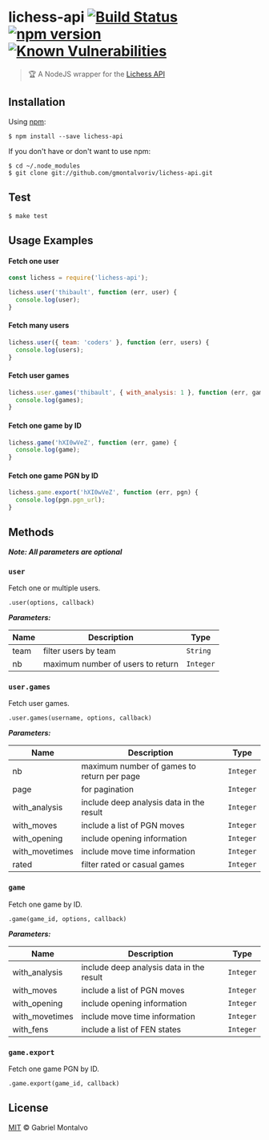 # lichess-api [![Build Status](https://travis-ci.org/gmontalvoriv/lichess-api.svg?branch=master)](https://travis-ci.org/gmontalvoriv/lichess-api) [![npm version](https://badge.fury.io/js/lichess-api.svg)](https://badge.fury.io/js/lichess-api) [![Known Vulnerabilities](https://snyk.io/test/npm/name/badge.svg)](https://snyk.io/test/npm/lichess-api)

> :trophy: A NodeJS wrapper for the [Lichess API](https://en.lichess.org/developers) 

## Installation

Using [npm](https://www.npmjs.com/):

```
$ npm install --save lichess-api
```

If you don't have or don't want to use npm:

```
$ cd ~/.node_modules
$ git clone git://github.com/gmontalvoriv/lichess-api.git
```

## Test

```
$ make test
```

## Usage Examples

#### Fetch one user

```javascript
const lichess = require('lichess-api');

lichess.user('thibault', function (err, user) {
  console.log(user);
}
```

#### Fetch many users

```javascript
lichess.user({ team: 'coders' }, function (err, users) {
  console.log(users);
}
```

#### Fetch user games

```javascript
lichess.user.games('thibault', { with_analysis: 1 }, function (err, games) {
  console.log(games);
}
```

#### Fetch one game by ID

```javascript
lichess.game('hXI0wVeZ', function (err, game) {
  console.log(game);
}
```

#### Fetch one game PGN by ID

```javascript
lichess.game.export('hXI0wVeZ', function (err, pgn) {
  console.log(pgn.pgn_url);
}
```

## Methods

***Note: All parameters are optional***

### `user`

Fetch one or multiple users.

`.user(options, callback)`

***Parameters:***

Name | Description | Type |
-----|------------ |------|
team| filter users by team | `String` | 
nb| maximum number of users to return | `Integer` |

### `user.games`

Fetch user games.

`.user.games(username, options, callback)`

***Parameters:***

Name | Description | Type |
-----|------------ |------|
nb| maximum number of games to return per page | `Integer` |
page| for pagination | `Integer` | No |
with_analysis| include deep analysis data in the result | `Integer` |
with_moves| include a list of PGN moves | `Integer` |
with_opening| include opening information | `Integer` |
with_movetimes| include move time information | `Integer` |
rated| filter rated or casual games | `Integer` |

### `game`

Fetch one game by ID.

`.game(game_id, options, callback)`

***Parameters:***

Name | Description | Type |
-----|------------ |------|
with_analysis| include deep analysis data in the result | `Integer` |
with_moves| include a list of PGN moves | `Integer` |
with_opening| include opening information | `Integer` |
with_movetimes| include move time information | `Integer` |
with_fens | include a list of FEN states | `Integer` |

### `game.export`

Fetch one game PGN by ID.

`.game.export(game_id, callback)`

## License

[MIT](https://github.com/gmontalvoriv/lichess-api/blob/master/LICENSE) © Gabriel Montalvo
